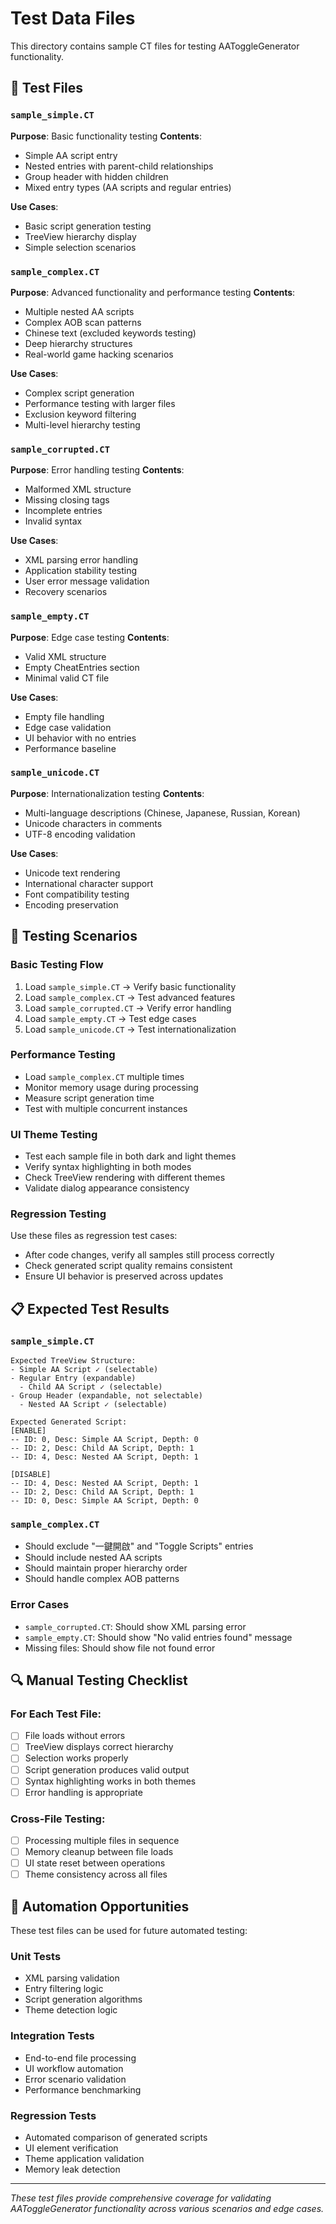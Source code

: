 # Test Data Files

This directory contains sample CT files for testing AAToggleGenerator functionality.

## 📁 Test Files

### `sample_simple.CT`
**Purpose**: Basic functionality testing
**Contents**: 
- Simple AA script entry
- Nested entries with parent-child relationships
- Group header with hidden children
- Mixed entry types (AA scripts and regular entries)

**Use Cases**:
- Basic script generation testing
- TreeView hierarchy display
- Simple selection scenarios

### `sample_complex.CT`
**Purpose**: Advanced functionality and performance testing
**Contents**:
- Multiple nested AA scripts
- Complex AOB scan patterns
- Chinese text (excluded keywords testing)
- Deep hierarchy structures
- Real-world game hacking scenarios

**Use Cases**:
- Complex script generation
- Performance testing with larger files
- Exclusion keyword filtering
- Multi-level hierarchy testing

### `sample_corrupted.CT`
**Purpose**: Error handling testing
**Contents**:
- Malformed XML structure
- Missing closing tags
- Incomplete entries
- Invalid syntax

**Use Cases**:
- XML parsing error handling
- Application stability testing
- User error message validation
- Recovery scenarios

### `sample_empty.CT`
**Purpose**: Edge case testing
**Contents**:
- Valid XML structure
- Empty CheatEntries section
- Minimal valid CT file

**Use Cases**:
- Empty file handling
- Edge case validation
- UI behavior with no entries
- Performance baseline

### `sample_unicode.CT`
**Purpose**: Internationalization testing
**Contents**:
- Multi-language descriptions (Chinese, Japanese, Russian, Korean)
- Unicode characters in comments
- UTF-8 encoding validation

**Use Cases**:
- Unicode text rendering
- International character support
- Font compatibility testing
- Encoding preservation

## 🧪 Testing Scenarios

### Basic Testing Flow
1. Load `sample_simple.CT` → Verify basic functionality
2. Load `sample_complex.CT` → Test advanced features
3. Load `sample_corrupted.CT` → Verify error handling
4. Load `sample_empty.CT` → Test edge cases
5. Load `sample_unicode.CT` → Test internationalization

### Performance Testing
- Load `sample_complex.CT` multiple times
- Monitor memory usage during processing
- Measure script generation time
- Test with multiple concurrent instances

### UI Theme Testing
- Test each sample file in both dark and light themes
- Verify syntax highlighting in both modes
- Check TreeView rendering with different themes
- Validate dialog appearance consistency

### Regression Testing
Use these files as regression test cases:
- After code changes, verify all samples still process correctly
- Check generated script quality remains consistent
- Ensure UI behavior is preserved across updates

## 📋 Expected Test Results

### `sample_simple.CT`
```
Expected TreeView Structure:
- Simple AA Script ✓ (selectable)
- Regular Entry (expandable)
  - Child AA Script ✓ (selectable)
- Group Header (expandable, not selectable)
  - Nested AA Script ✓ (selectable)

Expected Generated Script:
[ENABLE]
-- ID: 0, Desc: Simple AA Script, Depth: 0
-- ID: 2, Desc: Child AA Script, Depth: 1  
-- ID: 4, Desc: Nested AA Script, Depth: 1

[DISABLE]
-- ID: 4, Desc: Nested AA Script, Depth: 1
-- ID: 2, Desc: Child AA Script, Depth: 1
-- ID: 0, Desc: Simple AA Script, Depth: 0
```

### `sample_complex.CT`
- Should exclude "一鍵開啟" and "Toggle Scripts" entries
- Should include nested AA scripts
- Should maintain proper hierarchy order
- Should handle complex AOB patterns

### Error Cases
- `sample_corrupted.CT`: Should show XML parsing error
- `sample_empty.CT`: Should show "No valid entries found" message
- Missing files: Should show file not found error

## 🔍 Manual Testing Checklist

### For Each Test File:
- [ ] File loads without errors
- [ ] TreeView displays correct hierarchy
- [ ] Selection works properly  
- [ ] Script generation produces valid output
- [ ] Syntax highlighting works in both themes
- [ ] Error handling is appropriate

### Cross-File Testing:
- [ ] Processing multiple files in sequence
- [ ] Memory cleanup between file loads
- [ ] UI state reset between operations
- [ ] Theme consistency across all files

## 🚀 Automation Opportunities

These test files can be used for future automated testing:

### Unit Tests
- XML parsing validation
- Entry filtering logic
- Script generation algorithms
- Theme detection logic

### Integration Tests  
- End-to-end file processing
- UI workflow automation
- Error scenario validation
- Performance benchmarking

### Regression Tests
- Automated comparison of generated scripts
- UI element verification
- Theme application validation
- Memory leak detection

---

*These test files provide comprehensive coverage for validating AAToggleGenerator functionality across various scenarios and edge cases.*